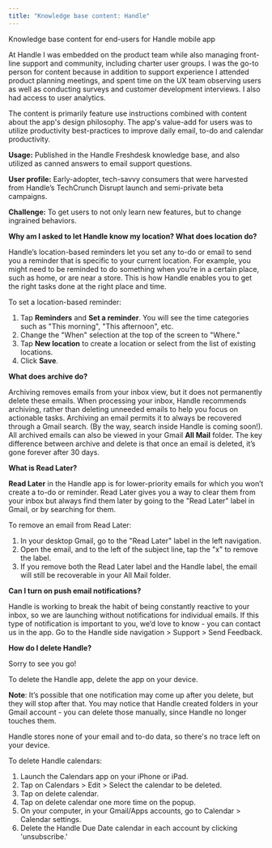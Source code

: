 ```yaml
---
title: "Knowledge base content: Handle"
---
```


Knowledge base content for end-users for Handle mobile app

At Handle I was embedded on the product team while also managing front-line support and community, including charter user groups. I was the go-to person for content because in addition to support experience I attended product planning meetings, and spent time on the UX team observing users as well as conducting surveys and customer development interviews. I also had access to user analytics. 

The content is primarily feature use instructions combined with content about the app's design philosophy.  The app's value-add for users was to utilize productivity best-practices to improve daily email, to-do and calendar productivity.  

**Usage:**  Published in the Handle Freshdesk knowledge base, and also utilized as canned answers to email support questions.

**User profile:** Early-adopter, tech-savvy consumers that were harvested from Handle’s TechCrunch Disrupt launch and semi-private beta campaigns.

**Challenge:**  To get users to not only learn new features, but to change ingrained behaviors.


**Why am I asked to let Handle know my location? What does location do?**

Handle’s location-based reminders let you set any to-do or email to send you a reminder that is specific to your current location.  For example, you might need to be reminded to do something when you’re in a certain place, such as home, or are near a store.  This is how Handle enables you to get the right tasks done at the right place and time.  

To set a location-based reminder:  
1. Tap **Reminders** and **Set a reminder**. You will see the time categories such as "This morning", "This afternoon", etc.  
2. Change the "When" selection at the top of the screen to "Where."  
3. Tap **New location** to create a location or select from the list of existing locations.
4. Click **Save**.


**What does archive do?**

Archiving removes emails from your inbox view, but it does not permanently delete these emails.  When processing your inbox, Handle recommends archiving, rather than deleting unneeded emails to help you focus on actionable tasks. Archiving an email permits it to always be recovered through a Gmail search. (By the way, search inside Handle is coming soon!). All archived emails can also be viewed in your Gmail **All Mail** folder. The key difference between archive and delete  is that once an email is deleted, it’s gone forever after 30 days.


**What is Read Later?**

**Read Later** in the Handle app is for lower-priority emails for which you won’t create a to-do or reminder. Read Later gives you a way to clear them from your inbox but always find them later by going to the "Read Later" label in Gmail, or by searching for them.   

To remove an email from Read Later: 
1. In your desktop Gmail, go to the "Read Later" label in the left navigation.
2. Open the email, and to the left of the subject line, tap the "x" to remove the label. 
3. If you remove both the Read Later label and the Handle label, the email will still be recoverable in your All Mail folder.


**Can I turn on push email notifications?**

Handle is working to break the habit of being constantly reactive to your inbox, so we are launching without notifications for individual emails. If this type of notification is important to you, we’d love to know - you can contact us in the app.  Go to the Handle side navigation > Support > Send Feedback.


**How do I delete Handle?**

Sorry to see you go! 

To delete the Handle app, delete the app on your device.  

**Note**: It’s possible that one notification may come up after you delete, but they will stop after that.  You may notice that Handle created folders in your Gmail account - you can delete those manually, since Handle no longer touches them.

Handle stores none of your email and to-do data, so there's no trace left on your device.

To delete Handle calendars:
1. Launch the Calendars app on your iPhone or iPad.
2. Tap on Calendars > Edit > Select the calendar to be deleted. 
3. Tap on delete calendar.
4. Tap on delete calendar one more time on the popup.  
5. On your computer, in your Gmail/Apps accounts, go to Calendar > Calendar settings.
6. Delete the Handle Due Date calendar in each account by clicking 'unsubscribe.'
